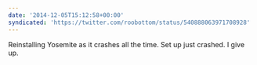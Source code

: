 ```yaml
---
date: '2014-12-05T15:12:58+00:00'
syndicated: 'https://twitter.com/roobottom/status/540888063971708928'
---
```

Reinstalling Yosemite as it crashes all the time. Set up just crashed. I give up.
